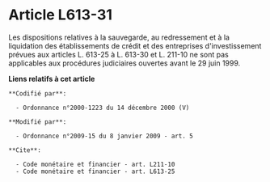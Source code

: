 # Article L613-31

Les dispositions relatives à la sauvegarde, au redressement et à la liquidation des établissements de crédit et des
entreprises d'investissement prévues aux articles L. 613-25 à L. 613-30 et L. 211-10 ne sont pas applicables aux procédures
judiciaires ouvertes avant le 29 juin 1999.

**Liens relatifs à cet article**

	**Codifié par**:

	  - Ordonnance n°2000-1223 du 14 décembre 2000 (V)

	**Modifié par**:

	  - Ordonnance n°2009-15 du 8 janvier 2009 - art. 5

	**Cite**:

	  - Code monétaire et financier - art. L211-10
	  - Code monétaire et financier - art. L613-25
